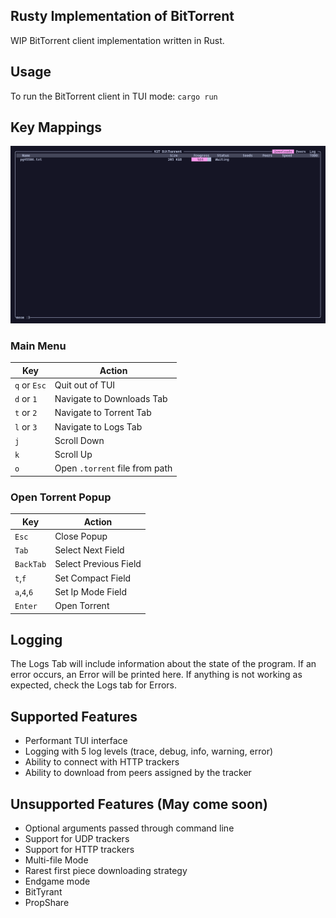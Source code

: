 ## Rusty Implementation of BitTorrent 
WIP BitTorrent client implementation written in Rust.

## Usage
To run the BitTorrent client in TUI mode: 
`cargo run`

## Key Mappings
![TUI prototype](/image.png)
### Main Menu

| Key | Action |
| -------- | ------- |
| `q` or `Esc` | Quit out of TUI |
| `d` or `1` | Navigate to Downloads Tab |
| `t` or `2` | Navigate to Torrent Tab |
| `l` or `3` | Navigate to Logs Tab |
| `j` | Scroll Down |
| `k` | Scroll Up |
| `o` | Open `.torrent` file from path |

### Open Torrent Popup

| Key | Action |
| -------- | ------- |
| `Esc` | Close Popup |
| `Tab` | Select Next Field |
| `BackTab` | Select Previous Field |
| `t`,`f` | Set Compact Field |
| `a`,`4`,`6` | Set Ip Mode Field |
| `Enter` | Open Torrent |


## Logging
The Logs Tab will include information about the state of the program. If an error occurs, an Error will be printed here.
If anything is not working as expected, check the Logs tab for Errors.

## Supported Features
- Performant TUI interface
- Logging with 5 log levels (trace, debug, info, warning, error)
- Ability to connect with HTTP trackers 
- Ability to download from peers assigned by the tracker 


## Unsupported Features (May come soon)
- Optional arguments passed through command line
- Support for UDP trackers
- Support for HTTP trackers
- Multi-file Mode
- Rarest first piece downloading strategy
- Endgame mode
- BitTyrant
- PropShare

